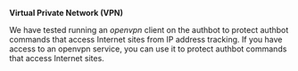 **Virtual Private Network (VPN)**

We have tested running an _openvpn_ client on the authbot to protect authbot commands that access Internet sites from IP address tracking.
If you have access to an openvpn service, you can use it to protect authbot commands that access Internet sites.

